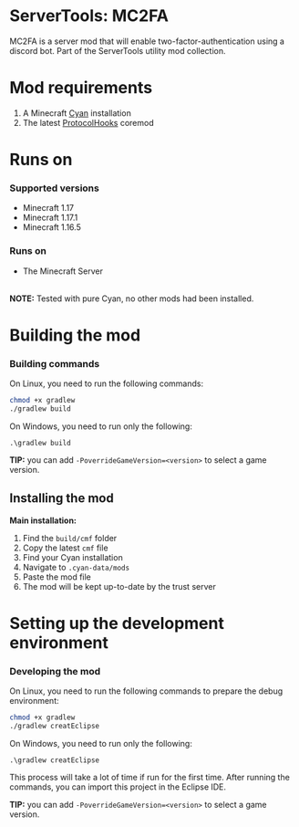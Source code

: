 # ServerTools: MC2FA
MC2FA is a server mod that will enable two-factor-authentication using a discord bot.
Part of the ServerTools utility mod collection.

# Mod requirements
1. A Minecraft [Cyan](https://aerialworks.ddns.net/cyan) installation
2. The latest [ProtocolHooks](https://github.com/Stefan0436/ProtocolHooks) coremod

# Runs on

### Supported versions
- Minecraft 1.17
- Minecraft 1.17.1
- Minecraft 1.16.5

### Runs on
- The Minecraft Server


<br/>
<b>NOTE:</b> Tested with pure Cyan, no other mods had been installed. <br/>

# Building the mod
### Building commands
On Linux, you need to run the following commands:
```bash
chmod +x gradlew
./gradlew build
```

On Windows, you need to run only the following:
```batch
.\gradlew build
```

<b>TIP:</b> you can add `-PoverrideGameVersion=<version>` to select a game version.

## Installing the mod
<b>Main installation:</b>

1. Find the `build/cmf` folder
2. Copy the latest `cmf` file
3. Find your Cyan installation
4. Navigate to `.cyan-data/mods`
5. Paste the mod file
6. The mod will be kept up-to-date by the trust server


# Setting up the development environment
### Developing the mod
On Linux, you need to run the following commands to prepare the debug environment:
```bash
chmod +x gradlew
./gradlew creatEclipse
```

On Windows, you need to run only the following:
```batch
.\gradlew creatEclipse
```

This process will take a lot of time if run for the first time.
After running the commands, you can import this project in the Eclipse IDE.

<b>TIP:</b> you can add `-PoverrideGameVersion=<version>` to select a game version.

